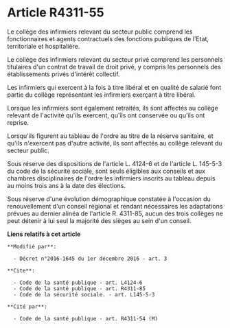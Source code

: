 # Article R4311-55

Le collège des infirmiers relevant du secteur public comprend les fonctionnaires et agents contractuels des fonctions
publiques de l'Etat, territoriale et hospitalière. 

Le collège des infirmiers relevant du secteur privé comprend les personnels titulaires d'un contrat de travail de droit
privé, y compris les personnels des établissements privés d'intérêt collectif. 

Les infirmiers qui exercent à la fois à titre libéral et en qualité de salarié font partie du collège représentant les
infirmiers exerçant à titre libéral. 

Lorsque les infirmiers sont également retraités, ils sont affectés au collège relevant de l'activité qu'ils exercent, qu'ils
ont conservée ou qu'ils ont reprise. 

Lorsqu'ils figurent au tableau de l'ordre au titre de la réserve sanitaire, et qu'ils n'exercent pas d'autre activité, ils
sont affectés au collège relevant du secteur public. 

Sous réserve des dispositions de l'article L. 4124-6 et de l'article L. 145-5-3 du code de la sécurité sociale, sont seuls
éligibles aux conseils et aux chambres disciplinaires de l'ordre les infirmiers inscrits au tableau depuis au moins trois ans
à la date des élections. 

Sous réserve d'une évolution démographique constatée à l'occasion du renouvellement d'un conseil régional et rendant
nécessaires les adaptations prévues au dernier alinéa de l'article R. 4311-85, aucun des trois collèges ne peut détenir à lui
seul la majorité des sièges au sein d'un conseil.

**Liens relatifs à cet article**

	**Modifié par**:

	  - Décret n°2016-1645 du 1er décembre 2016 - art. 3

	**Cite**:

	  - Code de la santé publique - art. L4124-6
	  - Code de la santé publique - art. R4311-85
	  - Code de la sécurité sociale. - art. L145-5-3

	**Cité par**:

	  - Code de la santé publique - art. R4311-54 (M)
